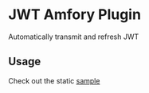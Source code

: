 # JWT Amfory Plugin

Automatically transmit and refresh JWT

## Usage

Check out the static [sample](sample/basic/src/client.ts)
